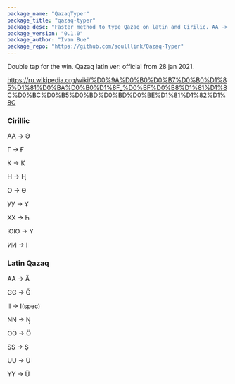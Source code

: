```yaml
---
package_name: "QazaqTyper"
package_title: "qazaq-typer"
package_desc: "Faster method to type Qazaq on latin and Cirilic. AA -> Ә "
package_version: "0.1.0"
package_author: "Ivan Bue"
package_repo: "https://github.com/soulllink/Qazaq-Typer"
---
```

Double tap for the win.
Qazaq latin ver: official from 28 jan 2021.

https://ru.wikipedia.org/wiki/%D0%9A%D0%B0%D0%B7%D0%B0%D1%85%D1%81%D0%BA%D0%B0%D1%8F_%D0%BF%D0%B8%D1%81%D1%8C%D0%BC%D0%B5%D0%BD%D0%BD%D0%BE%D1%81%D1%82%D1%8C

### Cirillic

AA -> Ә

Г -> Ғ

К -> К

Н -> Ң

О -> Ө

УУ -> Ұ

ХХ -> Һ

ЮЮ -> Ү

ИИ -> І

### Latin Qazaq

AA -> Ä

GG -> Ğ

II -> I(spec)

NN -> Ŋ

OO -> Ö

SS -> Ş

UU -> Ū

YY -> Ü
